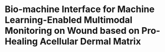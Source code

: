 # Bio-machine Interface for Machine Learning-Enabled Multimodal Monitoring on Wound based on Pro-Healing Acellular Dermal Matrix
